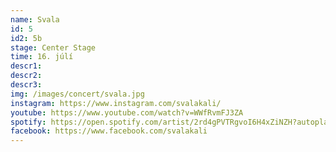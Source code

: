 ```yaml
---
name: Svala
id: 5
id2: 5b
stage: Center Stage
time: 16. júlí
descr1: 
descr2: 
descr3: 
img: /images/concert/svala.jpg
instagram: https://www.instagram.com/svalakali/
youtube: https://www.youtube.com/watch?v=WWfRvmFJ3ZA
spotify: https://open.spotify.com/artist/2rd4gPVTRgvoI6H4xZiNZH?autoplay=true
facebook: https://www.facebook.com/svalakali
---
```

    